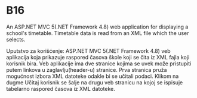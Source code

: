 # B16
An ASP.NET MVC 5(.NET Framework 4.8) web application for displaying a school's timetable. Timetable data is read from an XML file which the user selects.

Uputstvo za korišćenje:
ASP.NET MVC 5(.NET Framework 4.8) veb aplikacija koja prikazuje raspored časova škole koji se čita iz XML fajla koji korisnik bira.
Veb aplikacije ima dve stranice kojima se uvek može pristupiti putem linkova u zaglavlju(header-u) stranice.
Prva stranica pruža mogućnost izbora XML datoteke odakle bi se učitali podaci. Klikom na dugme Učitaj korisnik se šalje na drugu veb stranicu
na kojoj se ispisuje tabelarno raspored časova iz XML datoteke.
